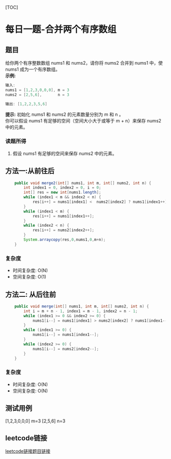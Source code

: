 [TOC]

# 每日一题-合并两个有序数组

## 题目
给你两个有序整数数组 nums1 和 nums2，请你将 nums2 合并到 nums1 中，使 nums1 成为一个有序数组。  
**示例:**  
```java
输入:
nums1 = [1,2,3,0,0,0], m = 3
nums2 = [2,5,6],       n = 3

输出: [1,2,2,3,5,6]
```

**提示:**
初始化 nums1 和 nums2 的元素数量分别为 m 和 n 。  
你可以假设 nums1 有足够的空间（空间大小大于或等于 m + n）来保存 nums2 中的元素。  

### 读题所得
1. 假设 nums1 有足够的空间来保存 nums2 中的元素。

## 方法一:从前往后
```java
    public void merge2(int[] nums1, int m, int[] nums2, int n) {
        int index1 = 0, index2 = 0, i = 0;
        int[] res = new int[nums1.length];
        while (index1 < m && index2 < n) {
            res[i++] = nums1[index1] <  nums2[index2] ? nums1[index1++] : nums2[index2++];
        }
        while (index1 < m) {
            res[i++] = nums1[index1++]; 
        }
        while (index2 < n) {
            res[i++] = nums2[index2++];
        }
        System.arraycopy(res,0,nums1,0,m+n);
    }
```
### 复杂度
* 时间复杂度: O(N)
* 空间复杂度: O(1)

## 方法二: 从后往前
```java
    public void merge(int[] nums1, int m, int[] nums2, int n) {
        int i = m + n - 1, index1 = m - 1, index2 = n - 1;
        while (index1 >= 0 && index2 >= 0) {
            nums1[i--] = nums1[index1] > nums2[index2] ? nums1[index1--] : nums2[index2--];
        }
        while (index1 >= 0) {
            nums1[i--] = nums1[index1--];
        }
        while (index2 >= 0) {
            nums1[i--] = nums2[index2--];
        }
    }
```
### 复杂度
* 时间复杂度: O(N)
* 空间复杂度: O(N)

## 测试用例
[1,2,3,0,0,0] m=3  [2,5,6] n=3   

## leetcode链接
[leetcode链接题目链接](https://leetcode-cn.com/problems/merge-sorted-array)  